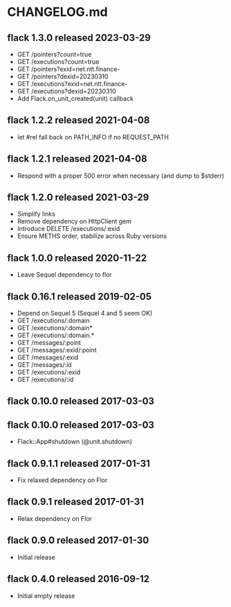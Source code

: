 
# CHANGELOG.md


## flack 1.3.0  released 2023-03-29

- GET /pointers?count=true
- GET /executions?count=true
- GET /pointers?exid=net.ntt.finance-
- GET /pointers?dexid=20230310
- GET /executions?exid=net.ntt.finance-
- GET /executions?dexid=20230310
- Add Flack.on_unit_created(unit) callback


## flack 1.2.2  released 2021-04-08

- let #rel fall back on PATH_INFO if no REQUEST_PATH


## flack 1.2.1  released 2021-04-08

- Respond with a proper 500 error when necessary (and dump to $stderr)


## flack 1.2.0  released 2021-03-29

- Simplify links
- Remove dependency on HttpClient gem
- Introduce DELETE /executions/:exid
- Ensure METHS order, stabilize across Ruby versions


## flack 1.0.0  released 2020-11-22

- Leave Sequel dependency to flor


## flack 0.16.1  released 2019-02-05

- Depend on Sequel 5 (Sequel 4 and 5 seem OK)
- GET /executions/:domain
- GET /executions/:domain*
- GET /executions/:domain.*
- GET /messages/:point
- GET /messages/:exid/:point
- GET /messages/:exid
- GET /messages/:id
- GET /executions/:exid
- GET /executions/:id


## flack 0.10.0  released 2017-03-03

## flack 0.10.0  released 2017-03-03

- Flack::App#shutdown (@unit.shutdown)


## flack 0.9.1.1  released 2017-01-31

- Fix relaxed dependency on Flor

## flack 0.9.1  released 2017-01-31

- Relax dependency on Flor


## flack 0.9.0  released 2017-01-30

- Initial release


## flack 0.4.0  released 2016-09-12

- Initial empty release

